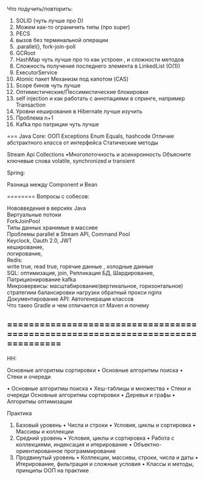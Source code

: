 Что подучить/повторить:

1. SOLID (чуть лучше про D)
2. Можем как-то ограничить типы (про super)
3. PECS
4. вызов без терминальной операции
5. .parallel(), fork-join-poll
6. GCRoot
7. HashMap чуть лучше про то как устроен , и сложности методов
8. Сложность получения последнего элемента в LinkedList (O(1))
9. ExecutorService
10. Atomic пакет Механизм под капотом (CAS)
11. Scope бинов чуть лучше
14. Оптимистические/Пессимистические блокировки
15. self injection и как работать с аннотациями в спринге, например Transaction
13. Уровни кеширования в Hibernate лучше изучить
12. Проблема n+1
16. Kafka про патриции чуть лучше

===
Java Core:
ООП
Exceptions
Enum
Equals, hashcode
Отличие абстрактного класса от интерфейса 
Статические методы

Stream Api
Collections
•Многопоточность и асинхронность
   Объясните ключевые слова volatile, synchronized и transient


Spring: 

Разница между Component и Bean


========
Вопросы с собесов:

Нововведения в версиях Java<br>
Виртуальные потоки<br>
ForkJoinPool<br>
Типы данных хранимые в массиве<br>
Проблемы parallel в Stream API, Command Pool<br>
Keyclock, Oauth 2.0, JWT<br>
кеширование,<br>
логирование,<br>
Redis:<br>
write true,
read true,
горячие данные , холодные данные<br>
SQL: оптимизация, join, Репликация БД, Шардирование, Патриционирование
kafka<br>
Микровервисы:
масштабирование(вертикальное, горизонтальное)
стратегиии балансировки нагрузки
обратный прокси
nginx<br>
Документирование API: Автогенерация классов<br>
Что такео Gradle и чем отличается от Maven и почему<br>

================================================================================
--------------------------------------------------------------------------------

HH:


Основные алгоритмы сортировки
• Основные алгоритмы поиска
• Стеки и очереди

• Основные алгоритмы поиска
• Хеш-таблицы и множества
• Стеки и очереди
Основные алгоритмы сортировки
• Деревья и графы
• Алгоритмы оптимизации

Практика

1. Базовый уровень
   • Числа и строки
   • Условия, циклы и сортировка
   • Массивы и коллекции
2. Средний уровень
   • Условия, циклы и сортировка
   • Работа с коллекциями, индексация и итерирование
   • Объектно-ориентированное программирование
3. Продвинутый уровень
   • Коллекции, массивы, строки, числа и даты
   • Итерирование, фильтрация и сложные условия
   • Классы и методы, принципы ООП на практике